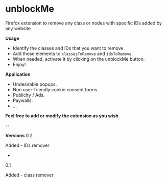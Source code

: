 # unblockMe
Firefox extension to remove any class or nodes with specific IDs added by any website

**Usage**
- Identify the classes and IDs that you want to remove.
- Add those elements to `classesToRemove` and `idsToRemove`.
- When needed, activate it by clicking on the unblockMe button.
- Enjoy!

**Application**
- Undesirable popups.
- Non user-friendly cookie consent forms.
- Publicity / Ads.
- Paywalls.
- ...

**Feel free to add or modify the extension as you wish**

--

**Versions**
0.2

Added - IDs remover

-

0.1

Added - class remover

